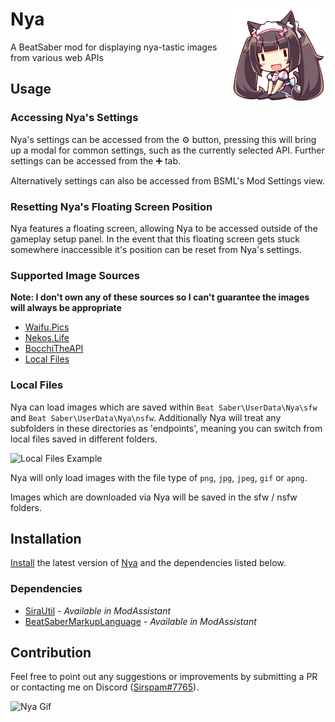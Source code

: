# Nya <img src="https://raw.githubusercontent.com/Sirspam/Sirspam/main/chocola_mini_sitting.png" align="right" width="150">
A BeatSaber mod for displaying nya-tastic images from various web APIs
## Usage
### Accessing Nya's Settings
Nya's settings can be accessed from the ⚙️ button, pressing this will bring up a modal for common settings, such as the currently selected API. Further settings can be accessed from the ➕ tab.

Alternatively settings can also be accessed from BSML's Mod Settings view.
### Resetting Nya's Floating Screen Position
Nya features a floating screen, allowing Nya to be accessed outside of the gameplay setup panel. In the event that this floating screen gets stuck somewhere inaccessible it's position can be reset from Nya's settings. 
### Supported Image Sources
**Note: I don't own any of these sources so I can't guarantee the images will always be appropriate**
* [Waifu.Pics](https://waifu.pics/)
* [Nekos.Life](https://nekos.life/)
* [BocchiTheAPI](https://bocchi.pixelboom.dev/)
* [Local Files](#local-files)
### Local Files
Nya can load images which are saved within ``Beat Saber\UserData\Nya\sfw`` and ``Beat Saber\UserData\Nya\nsfw``. Additionally Nya will treat any subfolders in these directories as 'endpoints', meaning you can switch from local files saved in different folders.

![Local Files Example](LocalFilesExample.png)

Nya will only load images with the file type of `png`, `jpg`, `jpeg`, `gif` or `apng`.

Images which are downloaded via Nya will be saved in the sfw / nsfw folders.
## Installation
[Install](https://bsmg.wiki/pc-modding.html#install-mods) the latest version of [Nya](https://github.com/Sirspam/Nya/releases/latest) and the dependencies listed below.
### Dependencies
* [SiraUtil](https://github.com/Auros/SiraUtil) _- Available in ModAssistant_
* [BeatSaberMarkupLanguage](https://github.com/monkeymanboy/BeatSaberMarkupLanguage) _- Available in ModAssistant_
## Contribution
Feel free to point out any suggestions or improvements by submitting a PR or contacting me on Discord ([Sirspam#7765](https://discordapp.com/users/232574143818760192)).

![Nya Gif](NyaGif.gif)
